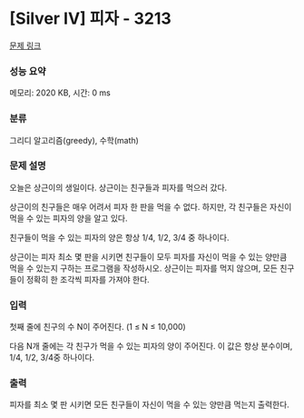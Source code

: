 # [Silver IV] 피자 - 3213 

[문제 링크](https://www.acmicpc.net/problem/3213) 

### 성능 요약

메모리: 2020 KB, 시간: 0 ms

### 분류

그리디 알고리즘(greedy), 수학(math)

### 문제 설명

<p>오늘은 상근이의 생일이다. 상근이는 친구들과 피자를 먹으러 갔다.</p>

<p>상근이의 친구들은 매우 어려서 피자 한 판을 먹을 수 없다. 하지만, 각 친구들은 자신이 먹을 수 있는 피자의 양을 알고 있다.</p>

<p>친구들이 먹을 수 있는 피자의 양은 항상 1/4, 1/2, 3/4 중 하나이다.</p>

<p>상근이는 피자 최소 몇 판을 시키면 친구들이 모두 피자를 자신이 먹을 수 있는 양만큼 먹을 수 있는지 구하는 프로그램을 작성하시오. 상근이는 피자를 먹지 않으며, 모든 친구들이 정확히 한 조각씩 피자를 가져야 한다.</p>

### 입력 

 <p>첫째 줄에 친구의 수 N이 주어진다. (1 ≤ N ≤ 10,000)</p>

<p>다음 N개 줄에는 각 친구가 먹을 수 있는 피자의 양이 주어진다. 이 값은 항상 분수이며, 1/4, 1/2, 3/4중 하나이다.</p>

### 출력 

 <p>피자를 최소 몇 판 시키면 모든 친구들이 자신이 먹을 수 있는 양만큼 먹는지 출력한다.</p>

